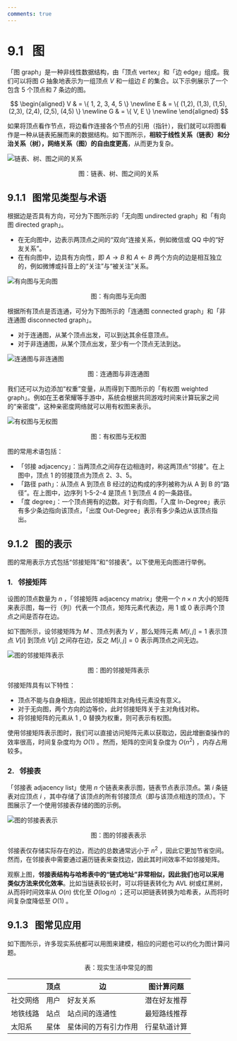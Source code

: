 ```yaml
---
comments: true
---
```


# 9.1 &nbsp; 图

「图 graph」是一种非线性数据结构，由「顶点 vertex」和「边 edge」组成。我们可以将图 $G$ 抽象地表示为一组顶点 $V$ 和一组边 $E$ 的集合。以下示例展示了一个包含 5 个顶点和 7 条边的图。

$$
\begin{aligned}
V & = \{ 1, 2, 3, 4, 5 \} \newline
E & = \{ (1,2), (1,3), (1,5), (2,3), (2,4), (2,5), (4,5) \} \newline
G & = \{ V, E \} \newline
\end{aligned}
$$

如果将顶点看作节点，将边看作连接各个节点的引用（指针），我们就可以将图看作是一种从链表拓展而来的数据结构。如下图所示，**相较于线性关系（链表）和分治关系（树），网络关系（图）的自由度更高**，从而更为复杂。

![链表、树、图之间的关系](graph.assets/linkedlist_tree_graph.png)

<p align="center"> 图：链表、树、图之间的关系 </p>

## 9.1.1 &nbsp; 图常见类型与术语

根据边是否具有方向，可分为下图所示的「无向图 undirected graph」和「有向图 directed graph」。

- 在无向图中，边表示两顶点之间的“双向”连接关系，例如微信或 QQ 中的“好友关系”。
- 在有向图中，边具有方向性，即 $A \rightarrow B$ 和 $A \leftarrow B$ 两个方向的边是相互独立的，例如微博或抖音上的“关注”与“被关注”关系。

![有向图与无向图](graph.assets/directed_graph.png)

<p align="center"> 图：有向图与无向图 </p>

根据所有顶点是否连通，可分为下图所示的「连通图 connected graph」和「非连通图 disconnected graph」。

- 对于连通图，从某个顶点出发，可以到达其余任意顶点。
- 对于非连通图，从某个顶点出发，至少有一个顶点无法到达。

![连通图与非连通图](graph.assets/connected_graph.png)

<p align="center"> 图：连通图与非连通图 </p>

我们还可以为边添加“权重”变量，从而得到下图所示的「有权图 weighted graph」。例如在王者荣耀等手游中，系统会根据共同游戏时间来计算玩家之间的“亲密度”，这种亲密度网络就可以用有权图来表示。

![有权图与无权图](graph.assets/weighted_graph.png)

<p align="center"> 图：有权图与无权图 </p>

图的常用术语包括：

- 「邻接 adjacency」：当两顶点之间存在边相连时，称这两顶点“邻接”。在上图中，顶点 1 的邻接顶点为顶点 2、3、5。
- 「路径 path」：从顶点 A 到顶点 B 经过的边构成的序列被称为从 A 到 B 的“路径”。在上图中，边序列 1-5-2-4 是顶点 1 到顶点 4 的一条路径。
- 「度 degree」：一个顶点拥有的边数。对于有向图，「入度 In-Degree」表示有多少条边指向该顶点，「出度 Out-Degree」表示有多少条边从该顶点指出。

## 9.1.2 &nbsp; 图的表示

图的常用表示方式包括“邻接矩阵”和“邻接表”。以下使用无向图进行举例。

### 1. &nbsp; 邻接矩阵

设图的顶点数量为 $n$ ，「邻接矩阵 adjacency matrix」使用一个 $n \times n$ 大小的矩阵来表示图，每一行（列）代表一个顶点，矩阵元素代表边，用 $1$ 或 $0$ 表示两个顶点之间是否存在边。

如下图所示，设邻接矩阵为 $M$ 、顶点列表为 $V$ ，那么矩阵元素 $M[i, j] = 1$ 表示顶点 $V[i]$ 到顶点 $V[j]$ 之间存在边，反之 $M[i, j] = 0$ 表示两顶点之间无边。

![图的邻接矩阵表示](graph.assets/adjacency_matrix.png)

<p align="center"> 图：图的邻接矩阵表示 </p>

邻接矩阵具有以下特性：

- 顶点不能与自身相连，因此邻接矩阵主对角线元素没有意义。
- 对于无向图，两个方向的边等价，此时邻接矩阵关于主对角线对称。
- 将邻接矩阵的元素从 $1$ , $0$ 替换为权重，则可表示有权图。

使用邻接矩阵表示图时，我们可以直接访问矩阵元素以获取边，因此增删查操作的效率很高，时间复杂度均为 $O(1)$ 。然而，矩阵的空间复杂度为 $O(n^2)$ ，内存占用较多。

### 2. &nbsp; 邻接表

「邻接表 adjacency list」使用 $n$ 个链表来表示图，链表节点表示顶点。第 $i$ 条链表对应顶点 $i$ ，其中存储了该顶点的所有邻接顶点（即与该顶点相连的顶点）。下图展示了一个使用邻接表存储的图的示例。

![图的邻接表表示](graph.assets/adjacency_list.png)

<p align="center"> 图：图的邻接表表示 </p>

邻接表仅存储实际存在的边，而边的总数通常远小于 $n^2$ ，因此它更加节省空间。然而，在邻接表中需要通过遍历链表来查找边，因此其时间效率不如邻接矩阵。

观察上图，**邻接表结构与哈希表中的“链式地址”非常相似，因此我们也可以采用类似方法来优化效率**。比如当链表较长时，可以将链表转化为 AVL 树或红黑树，从而将时间效率从 $O(n)$ 优化至 $O(\log n)$ ；还可以把链表转换为哈希表，从而将时间复杂度降低至 $O(1)$ 。

## 9.1.3 &nbsp; 图常见应用

如下图所示，许多现实系统都可以用图来建模，相应的问题也可以约化为图计算问题。

<p align="center"> 表：现实生活中常见的图 </p>

<div class="center-table" markdown>

|        | 顶点 | 边               | 图计算问题   |
| ------ | ---- | --------------- | ------------ |
| 社交网络 | 用户 | 好友关系           | 潜在好友推荐 |
| 地铁线路 | 站点 | 站点间的连通性      | 最短路线推荐 |
| 太阳系  | 星体 | 星体间的万有引力作用  | 行星轨道计算 |

</div>
